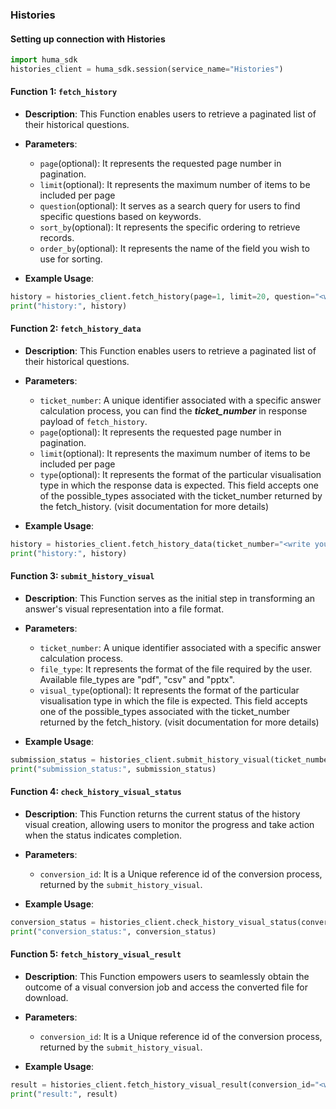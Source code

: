 ### Histories

#### Setting up connection with Histories

```python
import huma_sdk
histories_client = huma_sdk.session(service_name="Histories")
```

#### Function 1: `fetch_history`

- **Description**: This Function enables users to retrieve a paginated list of their historical questions.
- **Parameters**:
  - `page`(optional): It represents the requested page number in pagination.
  - `limit`(optional): It represents the maximum number of items to be included per page
  - `question`(optional): It serves as a search query for users to find specific questions based on keywords.
  - `sort_by`(optional): It represents the specific ordering to retrieve records.
  - `order_by`(optional): It represents the name of the field you wish to use for sorting.
 
- **Example Usage**:

```python
history = histories_client.fetch_history(page=1, limit=20, question="<write your keyword to search>", order_by="created_date", sort_by=-1)
print("history:", history)
```

#### Function 2: `fetch_history_data`

- **Description**: This Function enables users to retrieve a paginated list of their historical questions.
- **Parameters**:
  - `ticket_number`: A unique identifier associated with a specific answer calculation process, you can find the ***ticket_number*** in response payload of `fetch_history`.
  - `page`(optional): It represents the requested page number in pagination.
  - `limit`(optional): It represents the maximum number of items to be included per page
  - `type`(optional): It represents the format of the particular visualisation type in which the response data is expected. This field accepts one of the possible_types associated with the ticket_number returned by the fetch_history. (visit documentation for more details)
 
- **Example Usage**:

```python
history = histories_client.fetch_history_data(ticket_number="<write your ticket number>", page=1, limit=20, type="<write required visual data type>")
print("history:", history)
```

#### Function 3: `submit_history_visual`

- **Description**: This Function serves as the initial step in transforming an answer's visual representation into a file format.
- **Parameters**:
  - `ticket_number`: A unique identifier associated with a specific answer calculation process.
  - `file_type`: It represents the format of the file required by the user. Available file_types are "pdf", "csv" and "pptx".
  - `visual_type`(optional): It represents the format of the particular visualisation type in which the file is expected. This field accepts one of the possible_types associated with the ticket_number returned by the fetch_history. (visit documentation for more details)
 
- **Example Usage**:

```python
submission_status = histories_client.submit_history_visual(ticket_number="<write your ticket number>", file_type="<write your required file type>",visual_type="<write your required visual type>")
print("submission_status:", submission_status)
```

#### Function 4: `check_history_visual_status`

- **Description**: This Function returns the current status of the history visual creation, allowing users to monitor the progress and take action when the status indicates completion.
- **Parameters**:
  - `conversion_id`: It is a Unique reference id of the conversion process, returned by the `submit_history_visual`.
 
- **Example Usage**:

```python
conversion_status = histories_client.check_history_visual_status(conversion_id="<write conversion id returned from submit_history_visual>")
print("conversion_status:", conversion_status)
```

#### Function 5: `fetch_history_visual_result`

- **Description**: This Function empowers users to seamlessly obtain the outcome of a visual conversion job and access the converted file for download.
- **Parameters**:
  - `conversion_id`: It is a Unique reference id of the conversion process, returned by the `submit_history_visual`.
 
- **Example Usage**:

```python
result = histories_client.fetch_history_visual_result(conversion_id="<write conversion id returned from submit_history_visual>")
print("result:", result)
```